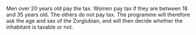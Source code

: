 Men over 20 years old pay the tax.
Women pay tax if they are between 18 and 35 years old.
The others do not pay tax.
The programme will therefore ask the age and sex of the Zorglubian, and will then decide whether the inhabitant is taxable or not.